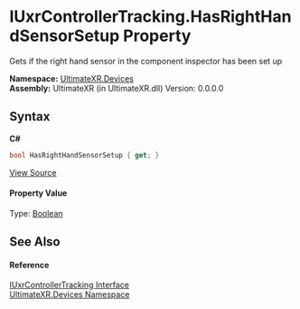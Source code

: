 # IUxrControllerTracking.HasRightHandSensorSetup Property 
 

Gets if the right hand sensor in the component inspector has been set up

**Namespace:**&nbsp;<a href="N_UltimateXR_Devices">UltimateXR.Devices</a><br />**Assembly:**&nbsp;UltimateXR (in UltimateXR.dll) Version: 0.0.0.0

## Syntax

**C#**<br />
``` C#
bool HasRightHandSensorSetup { get; }
```

<a href="UltimateXR/Scripts/Devices/IUxrControllerTracking.cs" rel="noopener noreferrer" title="View the source code">View Source</a><br />

#### Property Value
Type: <a href="https://docs.microsoft.com/dotnet/api/system.boolean" target="_blank" rel="noopener noreferrer">Boolean</a>

## See Also


#### Reference
<a href="T_UltimateXR_Devices_IUxrControllerTracking">IUxrControllerTracking Interface</a><br /><a href="N_UltimateXR_Devices">UltimateXR.Devices Namespace</a><br />